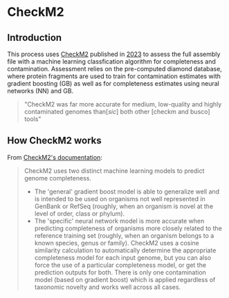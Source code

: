 # CheckM2

## Introduction

This process uses [CheckM2](https://github.com/chklovski/CheckM2) published in [2023](https://pubmed.ncbi.nlm.nih.gov/37500759/) to assess the full assembly file with a machine learning classfication algorithm for completeness and contamination. Assessment relies on the pre-computed diamond database, where protein fragments are used to train for contamination estimates with gradient boosting (GB) as well as for completeness estimates using neural networks (NN) and GB.

> "CheckM2 was far more accurate for medium, low-quality and highly contaminated genomes than[_sic_] both other [checkm and busco] tools"

## How CheckM2 works

From [CheckM2's documentation](https://github.com/chklovski/CheckM2):

> CheckM2 uses two distinct machine learning models to predict genome completeness.
>
> - The 'general' gradient boost model is able to generalize well and is intended to be used on organisms not well represented in GenBank or RefSeq (roughly, when an organism is novel at the level of order, class or phylum).
> - The 'specific' neural network model is more accurate when predicting completeness of organisms more closely related to the reference training set (roughly, when an organism belongs to a known species, genus or family).
>   CheckM2 uses a cosine similarity calculation to automatically determine the appropriate completeness model for each input genome, but you can also force the use of a particular completeness model, or get the prediction outputs for both.
>   There is only one contamination model (based on gradient boost) which is applied regardless of taxonomic novelty and works well across all cases.
